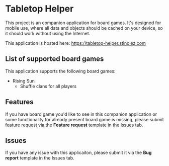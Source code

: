 # Tabletop Helper
This project is an companion application for board games. It's designed for mobile use, where all data and objects should be cached on your device, so it should work without using the Internet. 

This application is hosted here: <https://tabletop-helper.stinolez.com>

## List of supported board games
This application supports the following board games:
* Rising Sun
  * Shuffle clans for all players

## Features
If you have board game you'd like to see in this companion application or some functionality for already present board game is missing, please submit feature request via the **Feature request** template in the Issues tab.

## Issues
If you have any issue with this applicaiton, please submit it via the **Bug report** template in the Issues tab. 